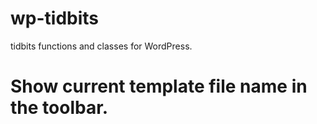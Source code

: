 wp-tidbits
==========

tidbits functions and classes for WordPress.

# Show current template file name in the toolbar.